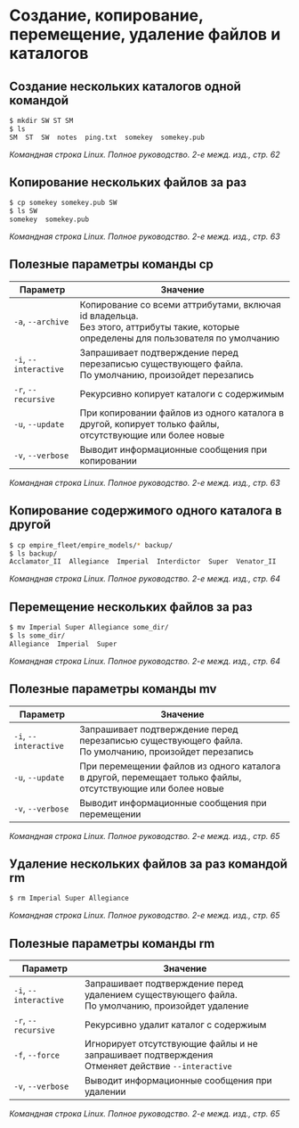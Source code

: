 # Создание, копирование, перемещение, удаление файлов и каталогов
## Создание нескольких каталогов одной командой
```bash
$ mkdir SW ST SM
$ ls
SM  ST  SW  notes  ping.txt  somekey  somekey.pub
```
*Командная строка Linux. Полное руководство. 2-е межд. изд., стр. 62*

## Копирование нескольких файлов за раз
```bash
$ cp somekey somekey.pub SW
$ ls SW
somekey  somekey.pub
```
*Командная строка Linux. Полное руководство. 2-е межд. изд., стр. 63*

## Полезные параметры команды cp
| Параметр              | Значение                                                                                                                                 |
| --------------------- | ---------------------------------------------------------------------------------------------------------------------------------------- |
| `-a`, `--archive`     | Копирование со всеми аттрибутами, включая id владельца.<br/>Без этого, аттрибуты такие, которые определены для пользователя по умолчанию |
| `-i`, `--interactive` | Запрашивает подтверждение перед перезаписью существующего файла.<br/>По умолчанию, произойдет перезапись                                 |
| `-r`, `--recursive`   | Рекурсивно копирует каталоги с содержимым                                                                                                |
| `-u`, `--update`      | При копировании файлов из одного каталога в другой, копирует только файлы, отсутствующие или более новые                                 |
| `-v`, `--verbose`     | Выводит информационные сообщения при копировании                                                                                         |

*Командная строка Linux. Полное руководство. 2-е межд. изд., стр. 63*

## Копирование содержимого одного каталога в другой
```bash
$ cp empire_fleet/empire_models/* backup/
$ ls backup/
Acclamator_II  Allegiance  Imperial  Interdictor  Super  Venator_II
```
*Командная строка Linux. Полное руководство. 2-е межд. изд., стр. 64*

## Перемещение нескольких файлов за раз
```bash
$ mv Imperial Super Allegiance some_dir/
$ ls some_dir/
Allegiance  Imperial  Super
```
*Командная строка Linux. Полное руководство. 2-е межд. изд., стр. 64*

## Полезные параметры команды mv
| Параметр              | Значение                                                                                                   |
| --------------------- | ---------------------------------------------------------------------------------------------------------- |
| `-i`, `--interactive` | Запрашивает подтверждение перед перезаписью существующего файла.<br/>По умолчанию, произойдет перезапись   |
| `-u`, `--update`      | При перемещении файлов из одного каталога в другой, перемещает только файлы, отсутствующие или более новые |
| `-v`, `--verbose`     | Выводит информационные сообщения при перемещении                                                           |

*Командная строка Linux. Полное руководство. 2-е межд. изд., стр. 65*

## Удаление нескольких файлов за раз командой rm
```bash
$ rm Imperial Super Allegiance
```
*Командная строка Linux. Полное руководство. 2-е межд. изд., стр. 65*

## Полезные параметры команды rm

| Параметр              | Значение                                                                                             |
| --------------------- | ---------------------------------------------------------------------------------------------------- |
| `-i`, `--interactive` | Запрашивает подтверждение перед удалением существующего файла.<br/>По умолчанию, произойдет удаление |
| `-r`, `--recursive`   | Рекурсивно удалит каталог с содержиым                                                                |
| `-f`, `--force`       | Игнорирует отсутствующие файлы и не запрашивает подтверждения<br/>Отменяет действие `--interactive`  |
| `-v`, `--verbose`     | Выводит информационные сообщения при удалении                                                        |

*Командная строка Linux. Полное руководство. 2-е межд. изд., стр. 65*